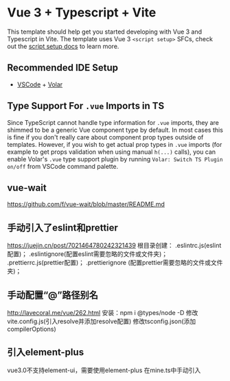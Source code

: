 # Vue 3 + Typescript + Vite

This template should help get you started developing with Vue 3 and Typescript in Vite. The template uses Vue 3 `<script setup>` SFCs, check out the [script setup docs](https://v3.vuejs.org/api/sfc-script-setup.html#sfc-script-setup) to learn more.

## Recommended IDE Setup

- [VSCode](https://code.visualstudio.com/) + [Volar](https://marketplace.visualstudio.com/items?itemName=johnsoncodehk.volar)

## Type Support For `.vue` Imports in TS

Since TypeScript cannot handle type information for `.vue` imports, they are shimmed to be a generic Vue component type by default. In most cases this is fine if you don't really care about component prop types outside of templates. However, if you wish to get actual prop types in `.vue` imports (for example to get props validation when using manual `h(...)` calls), you can enable Volar's `.vue` type support plugin by running `Volar: Switch TS Plugin on/off` from VSCode command palette.

## vue-wait
https://github.com/f/vue-wait/blob/master/README.md

## 手动引入了eslint和prettier
https://juejin.cn/post/7021464780242321439
根目录创建：
.eslintrc.js(eslint配置)；
.eslintignore(配置eslint需要忽略的文件或文件夹)；
.prettierrc.js(prettier配置)；
.prettierignore (配置prettier需要忽略的文件或文件夹)；

## 手动配置“@”路径别名
http://lavecoral.me/vue/262.html
安装：npm i @types/node -D
修改vite.config.js(引入resolve并添加resolve配置)
修改tsconfig.json(添加compilerOptions)

##  引入element-plus
vue3.0不支持element-ui，需要使用element-plus
在mine.ts中手动引入